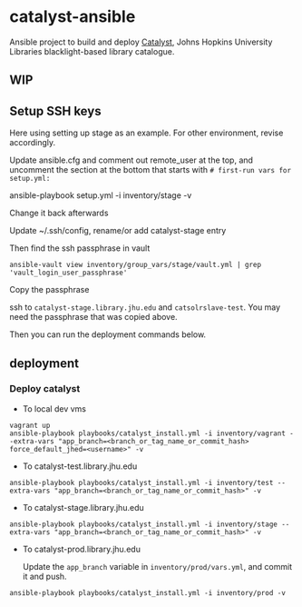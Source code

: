 # catalyst-ansible

Ansible project to build and deploy [Catalyst](https://github.com/jhu-sheridan-libraries/blacklight-rails), Johns Hopkins University Libraries blacklight-based library catalogue.

## WIP

## Setup SSH keys

Here using setting up stage as an example. For other environment, revise accordingly.

Update ansible.cfg and comment out remote_user at the top, and uncomment the
section at the bottom that starts with `# first-run vars for setup.yml:`

ansible-playbook setup.yml -i inventory/stage -v

Change it back afterwards

Update ~/.ssh/config, rename/or add catalyst-stage entry

Then find the ssh passphrase in vault

```
ansible-vault view inventory/group_vars/stage/vault.yml | grep 'vault_login_user_passphrase'
```

Copy the passphrase

ssh to `catalyst-stage.library.jhu.edu` and `catsolrslave-test`. You may need the passphrase that was copied above.

Then you can run the deployment commands below.

## deployment

### Deploy catalyst

* To local dev vms
```
vagrant up
ansible-playbook playbooks/catalyst_install.yml -i inventory/vagrant --extra-vars "app_branch=<branch_or_tag_name_or_commit_hash> force_default_jhed=<username>" -v
```
* To catalyst-test.library.jhu.edu
```
ansible-playbook playbooks/catalyst_install.yml -i inventory/test --extra-vars "app_branch=<branch_or_tag_name_or_commit_hash>" -v
```
* To catalyst-stage.library.jhu.edu
```
ansible-playbook playbooks/catalyst_install.yml -i inventory/stage --extra-vars "app_branch=<branch_or_tag_name_or_commit_hash>" -v
```
* To catalyst-prod.library.jhu.edu

    Update the `app_branch` variable in `inventory/prod/vars.yml`, and commit it and push.
```
ansible-playbook playbooks/catalyst_install.yml -i inventory/prod -v
```
